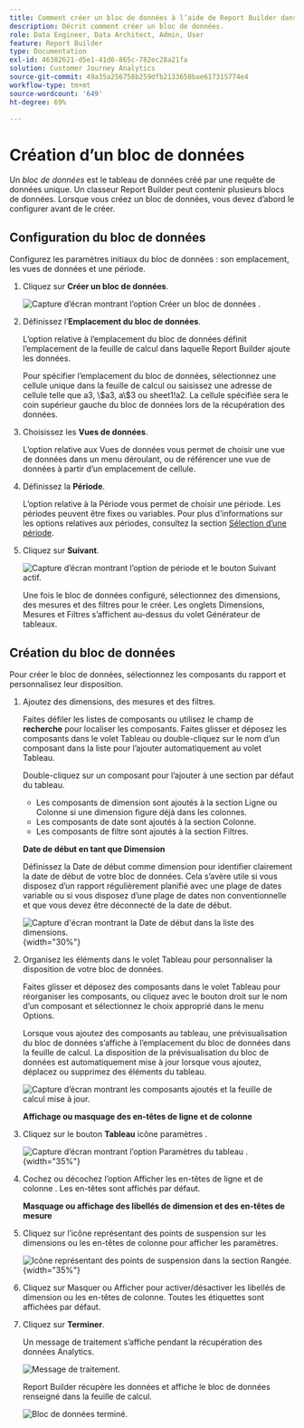 ```yaml
---
title: Comment créer un bloc de données à l’aide de Report Builder dans Customer Journey Analytics
description: Décrit comment créer un bloc de données.
role: Data Engineer, Data Architect, Admin, User
feature: Report Builder
type: Documentation
exl-id: 46382621-d5e1-41d6-865c-782ec28a21fa
solution: Customer Journey Analytics
source-git-commit: 49a35a256758b259dfb2133658bae617315774e4
workflow-type: tm+mt
source-wordcount: '649'
ht-degree: 69%

---
```


# Création dʼun bloc de données

Un *bloc de données* est le tableau de données créé par une requête de données unique. Un classeur Report Builder peut contenir plusieurs blocs de données. Lorsque vous créez un bloc de données, vous devez dʼabord le configurer avant de le créer.

## Configuration du bloc de données

Configurez les paramètres initiaux du bloc de données : son emplacement, les vues de données et une période.

1. Cliquez sur **Créer un bloc de données**.

   ![Capture d’écran montrant l’option Créer un bloc de données .](./assets/create_db.png)

1. Définissez lʼ&#x200B;**Emplacement du bloc de données**.

   Lʼoption relative à lʼemplacement du bloc de données définit lʼemplacement de la feuille de calcul dans laquelle Report Builder ajoute les données.

   Pour spécifier lʼemplacement du bloc de données, sélectionnez une cellule unique dans la feuille de calcul ou saisissez une adresse de cellule telle que a3, \\\$a3, a\\$3 ou sheet1!a2. La cellule spécifiée sera le coin supérieur gauche du bloc de données lors de la récupération des données.

1. Choisissez les **Vues de données**.

   Lʼoption relative aux Vues de données vous permet de choisir une vue de données dans un menu déroulant, ou de référencer une vue de données à partir dʼun emplacement de cellule.

1. Définissez la **Période**.

   Lʼoption relative à la Période vous permet de choisir une période. Les périodes peuvent être fixes ou variables. Pour plus dʼinformations sur les options relatives aux périodes, consultez la section [Sélection dʼune période](select-date-range.md).

1. Cliquez sur **Suivant**.

   ![Capture d’écran montrant l’option de période et le bouton Suivant actif.](./assets/choose_date_data_view3.png)

   Une fois le bloc de données configuré, sélectionnez des dimensions, des mesures et des filtres pour le créer. Les onglets Dimensions, Mesures et Filtres sʼaffichent au-dessus du volet Générateur de tableaux.

## Création du bloc de données

Pour créer le bloc de données, sélectionnez les composants du rapport et personnalisez leur disposition.

1. Ajoutez des dimensions, des mesures et des filtres.

   Faites défiler les listes de composants ou utilisez le champ de **recherche** pour localiser les composants. Faites glisser et déposez les composants dans le volet Tableau ou double-cliquez sur le nom dʼun composant dans la liste pour lʼajouter automatiquement au volet Tableau.

   Double-cliquez sur un composant pour lʼajouter à une section par défaut du tableau.

   - Les composants de dimension sont ajoutés à la section Ligne ou Colonne si une dimension figure déjà dans les colonnes.
   - Les composants de date sont ajoutés à la section Colonne.
   - Les composants de filtre sont ajoutés à la section Filtres.

   **Date de début en tant que Dimension**

   Définissez la Date de début comme dimension pour identifier clairement la date de début de votre bloc de données. Cela s’avère utile si vous disposez d’un rapport régulièrement planifié avec une plage de dates variable ou si vous disposez d’une plage de dates non conventionnelle et que vous devez être déconnecté de la date de début.

   ![Capture d&#39;écran montrant la Date de début dans la liste des dimensions.](./assets/start-date-dimension.png){width="30%"}

1. Organisez les éléments dans le volet Tableau pour personnaliser la disposition de votre bloc de données.

   Faites glisser et déposez des composants dans le volet Tableau pour réorganiser les composants, ou cliquez avec le bouton droit sur le nom dʼun composant et sélectionnez le choix approprié dans le menu Options.

   Lorsque vous ajoutez des composants au tableau, une prévisualisation du bloc de données sʼaffiche à lʼemplacement du bloc de données dans la feuille de calcul. La disposition de la prévisualisation du bloc de données est automatiquement mise à jour lorsque vous ajoutez, déplacez ou supprimez des éléments du tableau.

   ![Capture d’écran montrant les composants ajoutés et la feuille de calcul mise à jour.](./assets/image10.png)

   **Affichage ou masquage des en-têtes de ligne et de colonne**

1. Cliquez sur le bouton **Tableau** icône paramètres .

   ![Capture d’écran montrant l’option Paramètres du tableau .](./assets/table-settings.png){width="35%"}

1. Cochez ou décochez l’option Afficher les en-têtes de ligne et de colonne . Les en-têtes sont affichés par défaut.

   **Masquage ou affichage des libellés de dimension et des en-têtes de mesure**

1. Cliquez sur l’icône représentant des points de suspension sur les dimensions ou les en-têtes de colonne pour afficher les paramètres.

   ![Icône représentant des points de suspension dans la section Rangée.](./assets/row-heading.png){width="35%"}

1. Cliquez sur Masquer ou Afficher pour activer/désactiver les libellés de dimension ou les en-têtes de colonne. Toutes les étiquettes sont affichées par défaut.

1. Cliquez sur **Terminer**.

   Un message de traitement sʼaffiche pendant la récupération des données Analytics.

   ![Message de traitement.](./assets/image11.png)

   Report Builder récupère les données et affiche le bloc de données renseigné dans la feuille de calcul.

   ![Bloc de données terminé.](./assets/image12.png)

